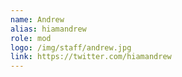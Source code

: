 ```yaml
---
name: Andrew
alias: hiamandrew
role: mod
logo: /img/staff/andrew.jpg
link: https://twitter.com/hiamandrew
---
```

